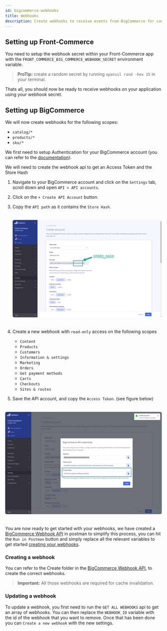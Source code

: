 ```yaml
---
id: bigcommerce-webhooks
title: Webhooks
description: Create webhooks to receive events from BigCommerce for cache invalidation and other purposes.
---
```


## Setting up Front-Commerce

You need to setup the webhook secret within your Front-Commerce app with the `FRONT_COMMERCE_BIG_COMMERCE_WEBHOOK_SECRET` environment variable.

> **ProTip:** create a random secret by running `openssl rand -hex 25` in your terminal.

Thats all, you should now be ready to receive webhooks on your application using your webhook secret.

## Setting up BigCommerce

We will now create webhooks for the following scopes:

- `catalog/*`
- `products/*`
- `sku/*`

We first need to setup Authentication for your BigCommerce account (you can refer to the [documentation](https://developer.bigcommerce.com/docs/ZG9jOjIyMDYxMw-v2-and-v3-rest-api-authentication)).

We will need to create the webhook api to get an Access Token and the Store Hash

1. Navigate to your BigCommerce account and click on the `Settings` tab, scroll down and open `API > API accounts`.
1. Click on the `+ Create API Account` button.
1. Copy the `API path` as it contains the `Store Hash`.

   <div style="padding:20px 0;">
      <img src="./assets/new-webhook-storehash.png" alt="Store Hash in BigCommerce API path" style="border-radius:5px;">
   </div>

1. Create a new webhook with `read-only` access on the following scopes
   - `Content`
   - `Products`
   - `Customers`
   - `Information & settings`
   - `Marketing`
   - `Orders`
   - `Get payment methods`
   - `Carts`
   - `Checkouts`
   - `Sites & routes`
1. Save the API account, and copy the `Access Token`. (see figure below)

  <div style="padding:20px 0;">
    <img src="./assets/new-webhook-accesstoken.png" alt="SBigCommerce API account access token" style="border-radius:5px;">
  </div>

You are now ready to get started with your webhooks, we have created a [BigCommerce Webhook API](https://documenter.getpostman.com/view/16678499/UzQys4QZ) in postman to simplify this process, you can hit the `Run in Postman` button and simply replace all the relevant variables to get started [creating your webhooks](#Creating-a-webhook).

### Creating a webhook

You can refer to the Create folder in the [BigCommerce Webhook API](https://documenter.getpostman.com/view/16678499/UzQys4QZ), to create the correct webhooks.

> **Important:** All those webhooks are required for cache invalidation.

### Updating a webhook

To update a webhook, you first need to run the `GET ALL WEBHOOKS` api to get an array of webhooks. You can then replace the `WEBHOOK_ID` variable with the id of the webhook that you want to remove.
Once that has been done you can `Create a new webhook` with the new settings.
